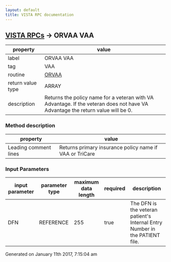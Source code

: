 ```yaml
---
layout: default
title: VISTA RPC documentation
---
```




## [VISTA RPCs](TableOfContent.md) &#8594; ORVAA VAA 

 property | value 
--- | --- 
 label | ORVAA VAA
 tag | VAA
 routine | [ORVAA](http://code.osehra.org/dox/Routine_ORVAA_source.html)
 return value type | ARRAY
 description | Returns the policy name for a veteran with VA Advantage. If the veteran does not have VA Advantage the return value will be 0.


### Method description

 property | value 
--- | --- 
 Leading comment lines | Returns primary insurance policy name if VAA or TriCare

### Input Parameters

| input parameter | parameter type | maximum data length | required | description | 
| --- | --- | --- | --- | --- | 
| DFN | REFERENCE | 255 | true | The DFN is the veteran patient's Internal Entry Number in the PATIENT file. | 




 Generated on January 11th 2017, 7:15:04 am